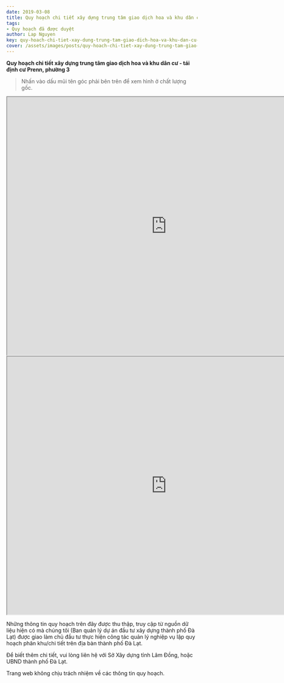 ```yaml
---
date: 2019-03-08
title: Quy hoạch chi tiết xây dựng trung tâm giao dịch hoa và khu dân cư - tái định cư Prenn, phường 3
tags:
- Quy hoạch đã được duyệt
author: Lap Nguyen
key: quy-hoach-chi-tiet-xay-dung-trung-tam-giao-dich-hoa-va-khu-dan-cu-tai-dinh-cu-prenn-phuong-3
cover: /assets/images/posts/quy-hoach-chi-tiet-xay-dung-trung-tam-giao-dich-hoa-va-khu-dan-cu-tai-dinh-cu-prenn-phuong-3.png
---
```


**Quy hoạch chi tiết xây dựng trung tâm giao dịch hoa và khu dân cư - tái định cư Prenn, phường 3**

> Nhấn vào dấu mũi tên góc phải bên trên để xem hình ở chất lượng gốc. 

<iframe src="https://drive.google.com/file/d/14hpct9Lg6oojwyCneVE2GLLO6wTSbCGW/preview" width="840" height="680"></iframe>
<!--more-->
<iframe src="https://drive.google.com/file/d/1RLEFHh4V7X7HpZph98oiVu2IiGBuMmj_/preview" width="840" height="680"></iframe>

Những thông tin quy hoạch trên đây được thu thập, truy cập từ nguồn dữ liệu hiện có mà chúng tôi 
(Ban quản lý dự án đầu tư xây dựng thành phố Đà Lạt) được giao làm chủ đầu tư thực hiện công tác quản lý nghiệp vụ 
lập quy hoạch phân khu/chi tiết trên địa bàn thành phố Đà Lạt.

Để biết thêm chi tiết, vui lòng liên hệ với Sở Xây dựng tỉnh Lâm Đồng, hoặc UBND thành phố Đà Lạt.

Trang web không chịu trách nhiệm về các thông tin quy hoạch.